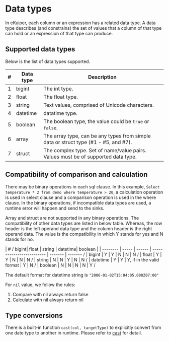 # Data types

In eKuiper, each column or an expression has a related data type. A data type describes (and constrains) the set of values that a column of that type can hold or an expression of that type can produce.



## Supported data types

Below is the list of data types supported.

| #    | Data type | Description                                                  |
| ---- | --------- | ------------------------------------------------------------ |
| 1    | bigint    | The int type.                                                |
| 2    | float     | The float type.                                              |
| 3    | string    | Text values, comprised of Unicode characters.                |
| 4    | datetime  | datatime type.          |
| 5    | boolean   | The boolean type, the value could be ``true`` or ``false``.  |
| 6    | array     | The array type, can be any types from simple data or struct type (#1 - #5, and #7). |
| 7    | struct    | The complex type. Set of name/value pairs. Values must be of supported data type. |

## Compatibility of comparison and calculation

There may be binary operations in each sql clause. In this example, `Select temperature * 2 from demo where temperature > 20`, a calculation operation is used in select clause and a comparison operation is used in the where clause. In the binary operations, if incompatible data types are used, a runtime error will happen and send to the sinks.

Array and struct are not supported in any binary operations. The compatibility of other data types are listed in below table. Whereas, the row header is the left operand data type and the column header is the right operand data. The value is the compatibility in which Y stands for yes and N stands for no.

| #        / bigint| float  | string                    | datetime| boolean |
| -------- | ----- | ------ | ------------------------- | ------- | ------- /
| bigint   | Y     | Y      | N                         | N       |  N      /
| float    | Y     | Y      | N                         | N       |  N      /
| string   | N     | N      | Y                         | N       |  N      /
| datetime | Y     | Y      | Y, if in the valid format | Y       |  N      /
| boolean  | N     | N      | N                         | N       |  Y      /

 The default format for datetime string is ``"2006-01-02T15:04:05.000Z07:00"``

 For `nil` value, we follow the rules:

  1. Compare with nil always return false
  2. Calculate with nil always return nil

## Type conversions

There is a built-in function `cast(col, targetType)` to explicitly convert from one date type to another in runtime. Please refer to [cast](./built-in_functions.md#conversion-functions) for detail.
